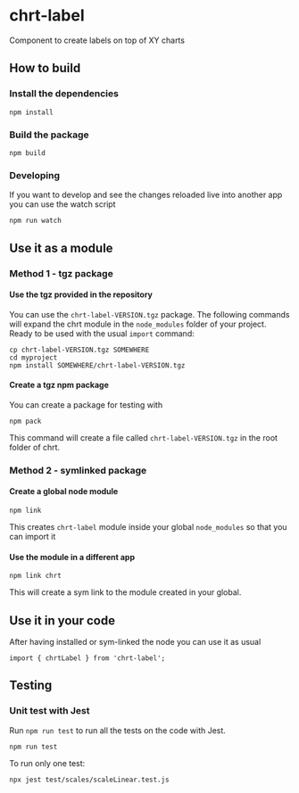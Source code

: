 # chrt-label
Component to create labels on top of XY charts

## How to build

###  Install the dependencies
```
npm install
```

###  Build the package
```
npm build
```
### Developing
If you want to develop and see the changes reloaded live into another app you can use the watch script
```
npm run watch
```

## Use it as a module

### Method 1 - tgz package

#### Use the tgz provided in the repository
You can use the `chrt-label-VERSION.tgz` package. The following commands will expand the chrt module in the `node_modules` folder of your project. Ready to be used with the usual `import` command:
```
cp chrt-label-VERSION.tgz SOMEWHERE
cd myproject
npm install SOMEWHERE/chrt-label-VERSION.tgz
```

#### Create a tgz npm package
You can create a package for testing with
```
npm pack
```
This command will create a file called `chrt-label-VERSION.tgz` in the root folder of chrt.

### Method 2 - symlinked package

####  Create a global node module
```
npm link
```
This creates `chrt-label` module inside your global `node_modules` so that you can import it

####  Use the module in a different app
```
npm link chrt
```
This will create a sym link to the module created in your global.

## Use it in your code
After having installed or sym-linked the node you can use it as usual
```
import { chrtLabel } from 'chrt-label';
```



## Testing

### Unit test with Jest
Run `npm run test` to run all the tests on the code with Jest.
```
npm run test
```

To run only one test:
```
npx jest test/scales/scaleLinear.test.js
```
